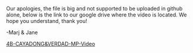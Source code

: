 Our apologies, the file is big and not supported to be uploaded in github alone, below is the link to our google drive where the video is located. We hope you understand, thank you!

-Marj & Jane

[4B-CAYADONG&VERDAD-MP-Video](https://drive.google.com/drive/folders/1voO6nHdfo-aQrYrZPDvAhBTaWlYjMVr0?usp=drive_link)
